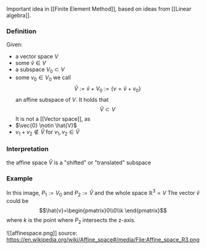 Important idea in [[Finite Element Method]], based on ideas from [[Linear algebra]].


### Definition
Given:
- a vector space $V$
- some $\hat{v} \in V$
- a subspace $V_0\subset V$
- some $v_0 \in V_0$
we call
$$ \hat{V} := \hat{v} + V_0 := \{v = \hat{v}+v_0 \} $$
an affine subspace of $V$.  It holds that
$$\hat{V} \subset V$$
It is not a [[Vector space]], as
- $\vec{0} \notin \hat{V}$
- $v_1+v_2 \notin \hat{V}$ for $v_1, v_2 \in \hat{V}$


### Interpretation
the affine space $\hat{V}$ is a "shifted" or "translated" subspace



### Example

In this image, $P_1:= V_0$ and $P_2:=\hat{V}$ and the whole space $\mathbb{R}^3=V$ 
The vector $\hat{v}$ could be 
$$\hat{v}=\begin{pmatrix}0\\0\\k \end{pmatrix}$$
where $k$ is the point where $P_2$ intersects the z-axis.

![[affinespace.png]]
source: https://en.wikipedia.org/wiki/Affine_space#/media/File:Affine_space_R3.png
